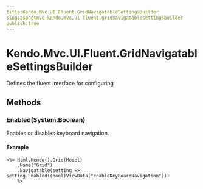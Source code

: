 ```yaml
---
title:Kendo.Mvc.UI.Fluent.GridNavigatableSettingsBuilder
slug:aspnetmvc-kendo.mvc.ui.fluent.gridnavigatablesettingsbuilder
publish:true
---
```


# Kendo.Mvc.UI.Fluent.GridNavigatableSettingsBuilder

Defines the fluent interface for configuring

## Methods

### Enabled(System.Boolean)
Enables or disables keyboard navigation.

#### Example
    <%= Html.Kendo().Grid(Model)
        .Name("Grid")
        .Navigatable(setting => setting.Enabled((bool)ViewData["enableKeyBoardNavigation"]))
        %>